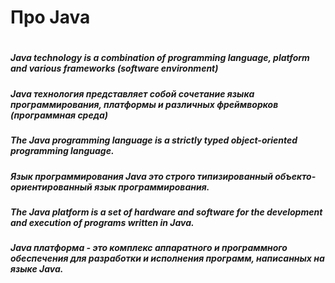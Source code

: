 <h1/>Про Java<h1>

##### Java technology is a combination of programming language, platform and various frameworks (software environment)
##### Java технология представляет собой сочетание языка программирования, платформы и различных фреймворков (программная среда)

##### The Java programming language is a strictly typed object-oriented programming language.
##### Язык программирования Java это строго типизированный объекто-ориентированный язык программирования.

##### The Java platform is a set of hardware and software for the development and execution of programs written in Java.
##### Java платформа - это комплекс аппаратного и программного обеспечения для разработки и исполнения программ, написанных на языке Java.

